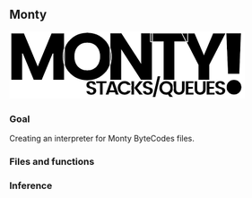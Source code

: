 ## Monty
![Monty 0.98](/monthy.png)

### Goal
Creating an interpreter for Monty ByteCodes files.

### Files and functions 

### Inference
